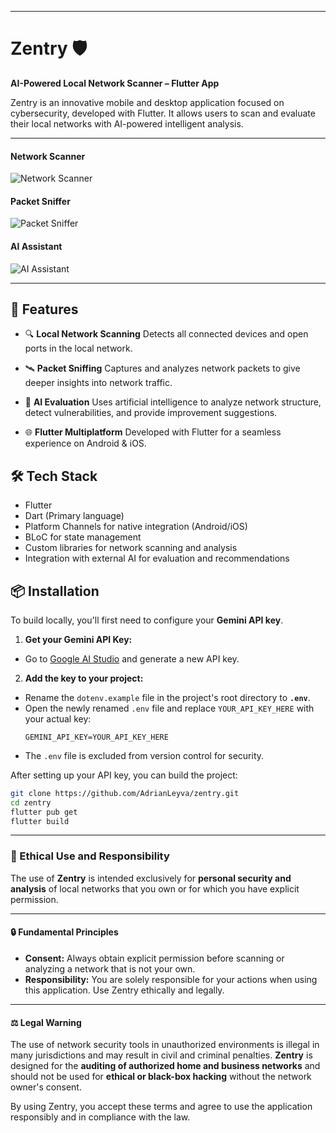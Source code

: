 -----

# Zentry 🛡️

**AI-Powered Local Network Scanner – Flutter App**

Zentry is an innovative mobile and desktop application focused on cybersecurity, developed with Flutter. It allows users to scan and evaluate their local networks with AI-powered intelligent analysis.

-----

#### Network Scanner
![Network Scanner](assets/network_scanner.gif)

#### Packet Sniffer
![Packet Sniffer](assets/packet_sniffer.gif)

#### AI Assistant
![AI Assistant](assets/ai_assistant.gif)

-----

## 🚀 Features

- 🔍 **Local Network Scanning** Detects all connected devices and open ports in the local network.

- 🛰️ **Packet Sniffing** Captures and analyzes network packets to give deeper insights into network traffic.

- 🧠 **AI Evaluation** Uses artificial intelligence to analyze network structure, detect vulnerabilities, and provide improvement suggestions.

- 🌐 **Flutter Multiplatform** Developed with Flutter for a seamless experience on Android & iOS.

## 🛠️ Tech Stack

- Flutter
- Dart (Primary language)
- Platform Channels for native integration (Android/iOS)
- BLoC for state management
- Custom libraries for network scanning and analysis
- Integration with external AI for evaluation and recommendations

## 📦 Installation

To build locally, you'll first need to configure your **Gemini API key**.

1.  **Get your Gemini API Key:**

<!-- end list -->

* Go to [Google AI Studio](https://aistudio.google.com/app/apikey) and generate a new API key.

<!-- end list -->

2.  **Add the key to your project:**

<!-- end list -->

* Rename the `dotenv.example` file in the project's root directory to **`.env`**.
* Open the newly renamed `.env` file and replace `YOUR_API_KEY_HERE` with your actual key:
  ```
  GEMINI_API_KEY=YOUR_API_KEY_HERE
  ```
* The `.env` file is excluded from version control for security.

After setting up your API key, you can build the project:

```bash
git clone https://github.com/AdrianLeyva/zentry.git
cd zentry
flutter pub get
flutter build
```

-----

### 🤝 Ethical Use and Responsibility

The use of **Zentry** is intended exclusively for **personal security and analysis** of local networks that you own or for which you have explicit permission.

-----

#### 🔒 Fundamental Principles

* **Consent:** Always obtain explicit permission before scanning or analyzing a network that is not your own.
* **Responsibility:** You are solely responsible for your actions when using this application. Use Zentry ethically and legally.

-----

#### ⚖️ Legal Warning

The use of network security tools in unauthorized environments is illegal in many jurisdictions and may result in civil and criminal penalties. **Zentry** is designed for the **auditing of authorized home and business networks** and should not be used for **ethical or black-box hacking** without the network owner's consent.

By using Zentry, you accept these terms and agree to use the application responsibly and in compliance with the law.